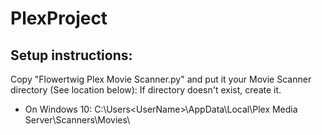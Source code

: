 # PlexProject

## Setup instructions:

Copy "Flowertwig Plex Movie Scanner.py" and put it your Movie Scanner directory (See location below):
If directory doesn't exist, create it.

* On Windows 10:
  C:\Users\<UserName>\AppData\Local\Plex Media Server\Scanners\Movies\


